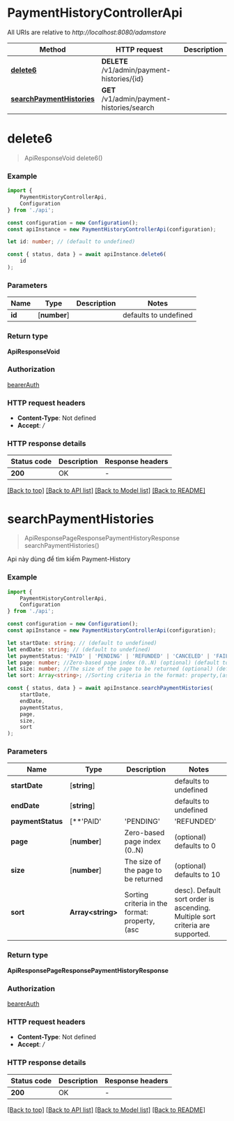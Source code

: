 # PaymentHistoryControllerApi

All URIs are relative to *http://localhost:8080/adamstore*

|Method | HTTP request | Description|
|------------- | ------------- | -------------|
|[**delete6**](#delete6) | **DELETE** /v1/admin/payment-histories/{id} | |
|[**searchPaymentHistories**](#searchpaymenthistories) | **GET** /v1/admin/payment-histories/search | |

# **delete6**
> ApiResponseVoid delete6()


### Example

```typescript
import {
    PaymentHistoryControllerApi,
    Configuration
} from './api';

const configuration = new Configuration();
const apiInstance = new PaymentHistoryControllerApi(configuration);

let id: number; // (default to undefined)

const { status, data } = await apiInstance.delete6(
    id
);
```

### Parameters

|Name | Type | Description  | Notes|
|------------- | ------------- | ------------- | -------------|
| **id** | [**number**] |  | defaults to undefined|


### Return type

**ApiResponseVoid**

### Authorization

[bearerAuth](../README.md#bearerAuth)

### HTTP request headers

 - **Content-Type**: Not defined
 - **Accept**: */*


### HTTP response details
| Status code | Description | Response headers |
|-------------|-------------|------------------|
|**200** | OK |  -  |

[[Back to top]](#) [[Back to API list]](../README.md#documentation-for-api-endpoints) [[Back to Model list]](../README.md#documentation-for-models) [[Back to README]](../README.md)

# **searchPaymentHistories**
> ApiResponsePageResponsePaymentHistoryResponse searchPaymentHistories()

Api này dùng để tìm kiếm Payment-History

### Example

```typescript
import {
    PaymentHistoryControllerApi,
    Configuration
} from './api';

const configuration = new Configuration();
const apiInstance = new PaymentHistoryControllerApi(configuration);

let startDate: string; // (default to undefined)
let endDate: string; // (default to undefined)
let paymentStatus: 'PAID' | 'PENDING' | 'REFUNDED' | 'CANCELED' | 'FAILED'; // (default to undefined)
let page: number; //Zero-based page index (0..N) (optional) (default to 0)
let size: number; //The size of the page to be returned (optional) (default to 10)
let sort: Array<string>; //Sorting criteria in the format: property,(asc|desc). Default sort order is ascending. Multiple sort criteria are supported. (optional) (default to undefined)

const { status, data } = await apiInstance.searchPaymentHistories(
    startDate,
    endDate,
    paymentStatus,
    page,
    size,
    sort
);
```

### Parameters

|Name | Type | Description  | Notes|
|------------- | ------------- | ------------- | -------------|
| **startDate** | [**string**] |  | defaults to undefined|
| **endDate** | [**string**] |  | defaults to undefined|
| **paymentStatus** | [**&#39;PAID&#39; | &#39;PENDING&#39; | &#39;REFUNDED&#39; | &#39;CANCELED&#39; | &#39;FAILED&#39;**]**Array<&#39;PAID&#39; &#124; &#39;PENDING&#39; &#124; &#39;REFUNDED&#39; &#124; &#39;CANCELED&#39; &#124; &#39;FAILED&#39;>** |  | defaults to undefined|
| **page** | [**number**] | Zero-based page index (0..N) | (optional) defaults to 0|
| **size** | [**number**] | The size of the page to be returned | (optional) defaults to 10|
| **sort** | **Array&lt;string&gt;** | Sorting criteria in the format: property,(asc|desc). Default sort order is ascending. Multiple sort criteria are supported. | (optional) defaults to undefined|


### Return type

**ApiResponsePageResponsePaymentHistoryResponse**

### Authorization

[bearerAuth](../README.md#bearerAuth)

### HTTP request headers

 - **Content-Type**: Not defined
 - **Accept**: */*


### HTTP response details
| Status code | Description | Response headers |
|-------------|-------------|------------------|
|**200** | OK |  -  |

[[Back to top]](#) [[Back to API list]](../README.md#documentation-for-api-endpoints) [[Back to Model list]](../README.md#documentation-for-models) [[Back to README]](../README.md)


